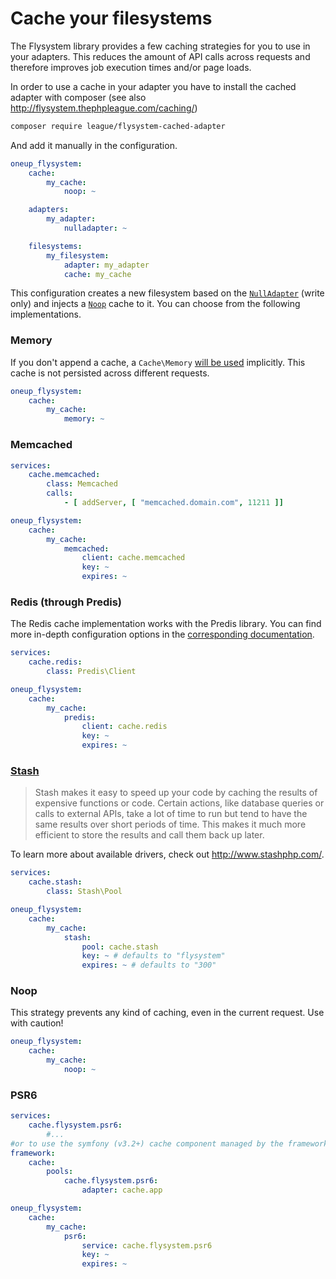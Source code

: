 # Cache your filesystems

The Flysystem library provides a few caching strategies for you to use in your adapters. This reduces the amount of API calls across requests and therefore improves job execution times and/or page loads.

In order to use a cache in your adapter you have to install the cached adapter with composer (see also http://flysystem.thephpleague.com/caching/)

```bash
composer require league/flysystem-cached-adapter
```

And add it manually in the configuration.

```yml
oneup_flysystem:
    cache:
        my_cache:
            noop: ~

    adapters:
        my_adapter:
            nulladapter: ~

    filesystems:
        my_filesystem:
            adapter: my_adapter
            cache: my_cache
```

This configuration creates a new filesystem based on the [`NullAdapter`](https://github.com/thephpleague/flysystem/blob/master/src/Adapter/NullAdapter.php) (write only) and injects a [`Noop`](https://github.com/thephpleague/flysystem/blob/master/src/Cache/Noop.php) cache to it. You can choose from the following implementations.

### Memory

If you don't append a cache, a `Cache\Memory` [will be used](https://github.com/thephpleague/flysystem/blob/master/src/Filesystem.php#L40) implicitly. This cache is not persisted across different requests.

```yml
oneup_flysystem:
    cache:
        my_cache:
            memory: ~
```

### Memcached

```yml
services:
    cache.memcached:
        class: Memcached
        calls:
            - [ addServer, [ "memcached.domain.com", 11211 ]]

oneup_flysystem:
    cache:
        my_cache:
            memcached:
                client: cache.memcached
                key: ~
                expires: ~
```

### Redis (through Predis)

The Redis cache implementation works with the Predis library. You can find more in-depth configuration options in the [corresponding documentation](https://github.com/nrk/predis#client-configuration).

```yml
services:
    cache.redis:
        class: Predis\Client

oneup_flysystem:
    cache:
        my_cache:
            predis:
                client: cache.redis
                key: ~
                expires: ~
```

### [Stash](https://github.com/tedious/Stash)

> Stash makes it easy to speed up your code by caching the results of expensive functions or code. Certain actions, like database queries or calls to external APIs, take a lot of time to run but tend to have the same results over short periods of time. This makes it much more efficient to store the results and call them back up later.

To learn more about available drivers, check out http://www.stashphp.com/.

```yml
services:
    cache.stash:
        class: Stash\Pool

oneup_flysystem:
    cache:
        my_cache:
            stash:
                pool: cache.stash
                key: ~ # defaults to "flysystem"
                expires: ~ # defaults to "300"
```

### Noop

This strategy prevents any kind of caching, even in the current request. Use with caution!

```yml
oneup_flysystem:
    cache:
        my_cache:
            noop: ~
```

### PSR6

```yml
services:
    cache.flysystem.psr6:
        #...
#or to use the symfony (v3.2+) cache component managed by the framework:
framework:
    cache:
        pools:
            cache.flysystem.psr6:
                adapter: cache.app

oneup_flysystem:
    cache:
        my_cache:
            psr6:
                service: cache.flysystem.psr6
                key: ~
                expires: ~
```

